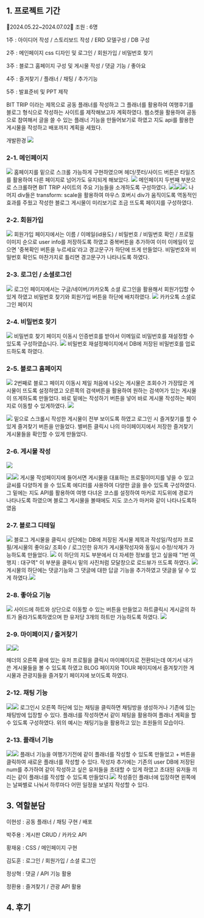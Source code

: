 ## 1. 프로젝트 기간
💎2024.05.22~2024.07.02💎
조원 : 6명

1주 : 아이디어 작성 / 스토리보드 작성 / ERD 모델구성 / DB 구성

2주 : 메인페이지 css 디자인 및 로그인 / 회원가입 / 비밀번호 찾기

3주 : 블로그 홈페이지 구성 및 게시물 작성 / 댓글 기능 / 좋아요

4주 : 즐겨찾기 / 플래너 / 채팅 / 추가기능

5주 : 발표준비 및 PPT 제작

BIT TRIP 이라는 제목으로 공동 플래너를 작성하고 그 플래너를 활용하여 여행후기를 블로그 형식으로 작성하는 사이트를 제작해보고자 계획하였다. 웹소켓을 활용하여 공동으로 참여해서 글을 쓸 수 있는 플래너 기능을 만들어보기로 하였고 지도 api를 활용한 게시물을 작성하고 배포까지 계획을 세웠다.

개발환경 
![](https://velog.velcdn.com/images/woong2/post/b058741d-2b4a-4d0b-9886-2e3942c1f865/image.png)

### 2-1. 메인페이지
![](https://velog.velcdn.com/images/woong2/post/1e4cdf34-0853-45f4-9a62-fc4feb612df1/image.png)
홈페이지를 밑으로 스크롤 가능하게 구현하였으며 헤더/풋터/사이드 버튼은 타일즈를 활용하여 다른 페이지로 넘어가도 유지되게 해보았다.
![](https://velog.velcdn.com/images/woong2/post/3afebd67-ca54-4c38-a493-b8295d64e94f/image.png)
메인페이지 두번째 부분으로 스크롤하면 BIT TRIP 사이트의 주요 기능들을 소개하도록 구성하였다.
![](https://velog.velcdn.com/images/woong2/post/4d85c5fe-8066-40bb-acd0-d6079a69059c/image.png)![](https://velog.velcdn.com/images/woong2/post/6bfef6c8-6554-4bf6-957b-93488fca3018/image.png)![](https://velog.velcdn.com/images/woong2/post/f04db25f-66ce-426f-9df8-3b16a43adfa5/image.png)
나머지 div들은 transform: scale을 활용하여 마우스 호버시 div가 움직이도록 역동적인 효과를 주웠고 작성한 블로그 게시물이 미리보기로 조금 뜨도록 페이지를 구성하였다.
### 2-2. 회원가입
![](https://velog.velcdn.com/images/woong2/post/6b3c0b3e-c00f-4e52-8aa6-d50a11917b4a/image.png)
회원가입 페이지에서는 이름 / 이메일(id용도) / 비밀번호 / 비밀번호 확인 / 프로필 이미지 순으로 user info를 저장하도록 하였고 중복버튼을 추가하여 이미 이메일이 있으면 '중복확인 버튼을 누르세요'라고 경고문구가 하단에 뜨게 만들었다. 비밀번호와 비밀번호 확인도 마찬가지로 틀리면 경고문구가 나타나도록 하였다.
### 2-3. 로그인 / 소셜로그인
![](https://velog.velcdn.com/images/woong2/post/f1dbbbd0-10f4-4d18-865b-7773644db080/image.png)
로그인 페이지에서는 구글/네이버/카카오톡 소셜 로그인을 활용해서 회원가입할 수 있게 하였고 비밀번호 찾기와 회원가입 버튼을 하단에 배치하였다.
![](https://velog.velcdn.com/images/woong2/post/b6cc5404-e7d4-4cd0-9644-f5610e1cef40/image.png)
카카오톡 소셜로그인 페이지

### 2-4. 비밀번호 찾기
![](https://velog.velcdn.com/images/woong2/post/27200dbe-d2a9-467c-a04e-c0b791c86758/image.png)
비밀번호 찾기 페이지 이동시 인증번호를 받아서 이메일로 비밀번호를 재설정할 수 있도록 구성하였습니다.
![](https://velog.velcdn.com/images/woong2/post/765d2569-160f-47a2-81fd-855b2d66d6cd/image.png)
비밀번호 재설정페이지에서 DB에 저장된 비밀번호를 업로드하도록 하였다.
### 2-5. 블로그 홈페이지
![](https://velog.velcdn.com/images/woong2/post/990d0d24-cddb-4cbb-94de-ee39f37d1536/image.png)
2번째로 블로그 페이지 이동시 제일 처음에 나오는 게시물은 조회수가 가장많은 게시물이 뜨도록 설정하였고 오른쪽의 검색버튼을 활용하여 원하는 검색어가 있는 게시물이 뜨게하도록 만들었다. 바로 밑에는 작성하기 버튼을 넣어 바로 게시물 작성하는 페이지로 이동할 수 있게하였다.
![](https://velog.velcdn.com/images/woong2/post/bd77a3b2-d6c7-4e43-9574-ffa7f8d9644a/image.png)

![](https://velog.velcdn.com/images/woong2/post/50867612-1944-4a47-ba96-e277792f1e41/image.png)
밑으로 스크롤시 작성한 게시물이 전부 보이도록 하였고 로그인 시 즐겨찾기를 할 수 있게 즐겨찾기 버튼을 만들었다. 별버튼 클릭시 나의 마이페이지에서 저장한 즐겨찾기 게시물들을 확인할 수 있게 만들었다.
### 2-6. 게시물 작성
![](https://velog.velcdn.com/images/woong2/post/ab9914d8-e383-4f70-8f83-abc1914876ba/image.png)

![](https://velog.velcdn.com/images/woong2/post/d7abc7be-c1a0-4922-8223-58cf95f7334e/image.png)![](https://velog.velcdn.com/images/woong2/post/6b31635e-e9de-4ba5-a8b8-a50d915ba940/image.png)
게시물 작성페이지에 들어서면 게시물을 대표하는 프로필이미지를 넣을 수 있고 글씨를 다양하게 쓸 수 있도록 에디터를 사용하여 다양한 글을 쓸수 있도록 구성하였다. 그 밑에는 지도 API를 활용하여 여행 다녀온 코스를 설정하여 마커로 지도위에 경로가 나타나도록 하였으며 블로그 게시물을 볼때에도 지도 코스가 마커와 같이 나타나도록하였음
### 2-7. 블로그 디테일
![](https://velog.velcdn.com/images/woong2/post/8f9e4539-7c3d-4317-8ed9-27a5156d2ae4/image.png)
블로그 게시물을 클릭시 상단에는 DB에 저장된 게시물 제목과 작성일/작성자 프로필/게시물의 좋아요/ 조회수 / 로그인한 유저가 게시물작성자와 동일시 수정/삭제가 가능하도록 만들었다.
![](https://velog.velcdn.com/images/woong2/post/08e73005-9633-42b5-835a-58b94568f309/image.png) 이 하단의 지도 부분에서 더 자세한 정보를 얻고 싶을때 "1번 여행지 : 대구역" 이 부분을 클릭시 밑의 사진처럼 모달창으로 로드뷰가 뜨도록 하였다.
![](https://velog.velcdn.com/images/woong2/post/e9e4bdfd-96ca-47a9-aecf-da790e138053/image.png)
게시물의 하단에는 댓글기능와 그 댓글에 대한 답글 기능을 추가하였고 댓글을 달 수 있게 하였다.![](https://velog.velcdn.com/images/woong2/post/c7dc719a-deb0-44e5-be14-96e41d6cdb31/image.png)
### 2-8. 좋아요 기능
![](https://velog.velcdn.com/images/woong2/post/c65389db-c5cb-4e43-a90d-f612811f999a/image.png)
사이드에 하트와 상단으로 이동할 수 있는 버튼을 만들었고 하트클릭시 게시글의 하트가 올라가도록하였으며 한 유저당 3개의 하트만 가능하도록 하였다.
![](https://velog.velcdn.com/images/woong2/post/5938776b-f859-4bed-a5c2-e996ea4edc59/image.png)
### 2-9. 마이페이지 / 즐겨찾기
![](https://velog.velcdn.com/images/woong2/post/45daa612-f7fb-47df-9490-3b87e236ae09/image.png)![](https://velog.velcdn.com/images/woong2/post/f1fdebb8-3db3-4620-9e6a-7c558285d0d0/image.png)

헤더의 오른쪽 끝에 있는 유저 프로필을 클릭시 마이페이지로 전환되는데 여기서 내가 쓴 게시물들을 볼 수 있도록 하였고 BLOG 페이지와 TOUR 페이지에서 즐겨찾기한 게시물과 관광지들을 즐겨찾기 페이지에 보이도록 하였다.
### 2-12. 채팅 기능
![](https://velog.velcdn.com/images/woong2/post/220286dd-194e-4a3d-82d3-c41cd0184d8d/image.png)![](https://velog.velcdn.com/images/woong2/post/4579b0a1-fd42-4c9c-860b-915bc901e298/image.png)
로그인시 오른쪽 하단에 있는 채팅을 클릭하면 채팅방을 생성하거나 기존에 있는 채팅방에 입장할 수 있다. 플래너를 작성하면서 같이 채팅을 활용하여 플래너 계획을 할 수 있도록 구성하였다.
위의 예시는 채팅기능을 활용하고 있는 조원들의 모습이다.
### 2-13. 플래너 기능
![](https://velog.velcdn.com/images/woong2/post/d5b9eb9c-243f-4244-8bc2-448e273deea4/image.png)![](https://velog.velcdn.com/images/woong2/post/652ac337-b033-427c-b5e7-c2e574533975/image.png)
플래너 기능을 여행가기전에 같이 플래너를 작성할 수 있도록 만들었고 + 버튼을 클릭하여 새로운 플래너를 작성할 수 있다. 작성자 추가에는 기존의 user DB에 저장된 num를 추가하여 같이 작성하고 싶은 유저들을 초대할 수 있게 하였고 초대된 유저들 끼리는 같이 플래너를 작성할 수 있도록 만들었다.![](https://velog.velcdn.com/images/woong2/post/29776272-baed-4785-98e4-5062f8085086/image.png) 작성중인 플래너에 입장하면 왼쪽에는 날짜별로 나눠서 하루마다 어떤 일정을 보낼지 작성할 수 있다. 
## 3. 역할분담

 이현성 : 공동 플래너 / 채팅 구현 / 배포
 
 박주용 : 게시판 CRUD / 카카오 API
 
 황재웅 : CSS / 메인페이지 구현
 
 김도훈 : 로그인 / 회원가입 / 소셜 로그인
 
 정상혁 : 댓글 / API 기능 활용
 
 정환용 : 즐겨찾기 / 관광 API 활용
 
## 4. 후기
